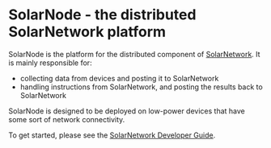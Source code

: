 # SolarNode - the distributed SolarNetwork platform

SolarNode is the platform for the distributed component of [SolarNetwork][sn-io]. It is
mainly responsible for:

 * collecting data from devices and posting it to SolarNetwork
 * handling instructions from SolarNetwork, and posting the results back to SolarNetwork

SolarNode is designed to be deployed on low-power devices that have some sort of network
connectivity.

To get started, please see the [SolarNetwork Developer Guide][dev-guide].

 [dev-guide]: https://github.com/SolarNetwork/solarnetwork/wiki/Developer-Guide
 [sn-io]: http://solarnetwork.github.io/

